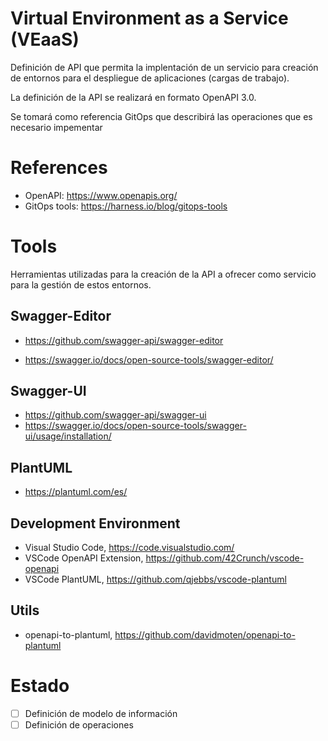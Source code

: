 
# Virtual Environment as a Service (VEaaS)

Definición de API que permita la implentación de un servicio para creación de entornos para el despliegue de aplicaciones (cargas de trabajo).

La definición de la API se realizará en formato OpenAPI 3.0.

Se tomará como referencia GitOps que describirá las operaciones que es necesario impementar


# References

- OpenAPI: https://www.openapis.org/
- GitOps tools: https://harness.io/blog/gitops-tools


# Tools

Herramientas utilizadas para la creación de la API a ofrecer como servicio para la gestión de estos entornos.

## Swagger-Editor


- https://github.com/swagger-api/swagger-editor

- https://swagger.io/docs/open-source-tools/swagger-editor/

## Swagger-UI

- https://github.com/swagger-api/swagger-ui
- https://swagger.io/docs/open-source-tools/swagger-ui/usage/installation/

## PlantUML

- https://plantuml.com/es/

## Development Environment

- Visual Studio Code, https://code.visualstudio.com/
- VSCode OpenAPI Extension, https://github.com/42Crunch/vscode-openapi
- VSCode PlantUML, https://github.com/qjebbs/vscode-plantuml

## Utils

- openapi-to-plantuml, https://github.com/davidmoten/openapi-to-plantuml


# Estado

- [ ] Definición de modelo de información
- [ ] Definición de operaciones
